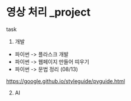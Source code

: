 # 영상 처리 _project
task
1. 개발
  * 파이썬 -> 플라스크 개발 
  * 파이썬 -> 웹페이지 만들어 띠우기
  * 파이썬 -> 문법 정리 (08/13)


  https://google.github.io/styleguide/pyguide.html
  
 
  
  
2. AI
